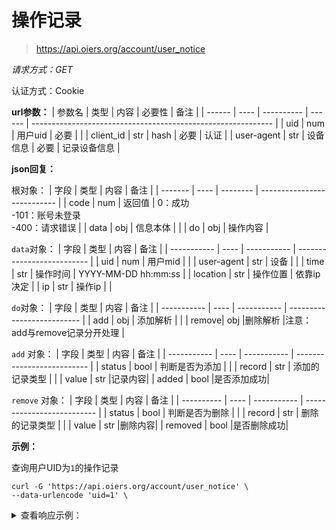 # 操作记录

> https://api.oiers.org/account/user_notice


*请求方式：GET*

认证方式：Cookie

**url参数：**
| 参数名 | 类型 | 内容       | 必要性 | 备注                                                         |
| ------ | ---- | ---------- | ------ | ------------------------------------------------------------ |
| uid    | num  | 用户uid    | 必要   |                                                              |
| client_id  | str  | hash | 必要 | 认证 |
| user-agent | str  | 设备信息 | 必要 | 记录设备信息 |


**json回复：**

根对象：
| 字段    | 类型 | 内容     | 备注                        |
| ------- | ---- | -------- | --------------------------- |
| code    | num  | 返回值   | 0：成功<br />-101：账号未登录<br />-400：请求错误 |
| data    | obj  | 信息本体 | |
| do      | obj  | 操作内容 |

`data`对象：
| 字段        | 类型 | 内容        | 备注                       |
| ----------- | ---- | ----------- | -------------------------- |
| uid         | num  | 用户mid |                            |
| user-agent | str  | 设备    |  |
| time  | str  | 操作时间    | YYYY-MM-DD hh:mm:ss        |
| location    | str  | 操作位置    | 依靠ip决定                 |
| ip          | str  | 操作ip      |           |

`do`对象：
| 字段        | 类型 | 内容        | 备注                       |
| ----------- | ---- | ----------- | -------------------------- |
| add | obj | 添加解析 | |
| remove| obj |删除解析 |注意：add与remove记录分开处理 |

`add` 对象：
| 字段        | 类型 | 内容        | 备注                       |
| ----------- | ---- | ----------- | -------------------------- |
| status | bool | 判断是否为添加 | |
| record | str | 添加的记录类型 | |
| value | str |记录内容|
| added | bool |是否添加成功|

`remove` 对象：
| 字段        | 类型 | 内容        | 备注                       |
| ---------- | ---- | ----------- | -------------------------- |
| status | bool | 判断是否为删除 | |
| record | str | 删除的记录类型 | |
| value | str |删除内容|
| removed | bool |是否删除成功|

**示例：**

查询用户UID为`1`的操作记录

```shell
curl -G 'https://api.oiers.org/account/user_notice' \
--data-urlencode 'uid=1' \
```

<details>
<summary>查看响应示例：</summary>

```json
{
    "code": 0,
    "data": {
        "uid": 1,
        "device_name": "Mozilla/5.0 (Windows NT 10.0; rv:91.0) Gecko/20100101 Firefox/91.0",
        "login_time": "2020-10-02 22:42:38",
        "location": "美国",
        "ip": "2600:3c01::f03c:93ff:fe6e:ec9b"
    }
    "do":{
        "add":{
           "status": 1,
           "record": "A",
           "value": "8.8.8.8"
           "added": 1,
        }
        "remove":{
           "status": 0, 
       }
    }
}
```
    
</details>
